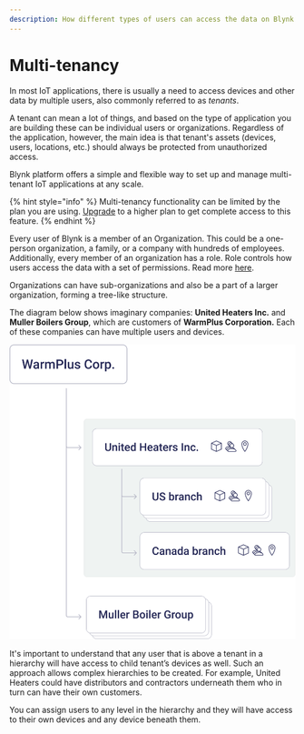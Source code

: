 ```yaml
---
description: How different types of users can access the data on Blynk platform
---
```


# Multi-tenancy

In most IoT applications, there is usually a need to access devices and other data by multiple users, also commonly referred to as _tenants_.

A tenant can mean a lot of things, and based on the type of application you are building these can be individual users or organizations. Regardless of the application, however, the main idea is that tenant's assets (devices, users, locations, etc.) should always be protected from unauthorized access.

Blynk platform offers a simple and flexible way to set up and manage multi-tenant IoT applications at any scale.

{% hint style="info" %}
Multi-tenancy functionality can be limited by the plan you are using. [Upgrade](https://blynk.io/pricing) to a higher plan to get complete access to this feature.
{% endhint %}

Every user of Blynk is a member of an Organization. This could be a one-person organization, a family, or a company with hundreds of employees. Additionally, every member of an organization has a role. Role controls how users access the data with a set of permissions. Read more [here](../blynk.console/settings/access.md).

Organizations can have sub-organizations and also be a part of a larger organization, forming a tree-like structure.

The diagram below shows imaginary companies: **United Heaters Inc.** and **Muller Boilers Group**, which are customers of **WarmPlus Corporation.** Each of these companies can have multiple users and devices.



<img src="../.gitbook/assets/image (41) (1).png" alt="" data-size="original">



It's important to understand that any user that is above a tenant in a hierarchy will have access to child tenant’s devices as well. Such an approach allows complex hierarchies to be created. For example, United Heaters could have distributors and contractors underneath them who in turn can have their own customers.

You can assign users to any level in the hierarchy and they will have access to their own devices and any device beneath them.

